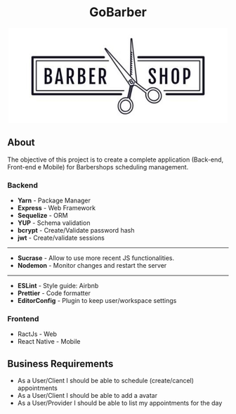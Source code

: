 <div align=center>

# GoBarber

</div>

<div align=center>
  <img src='./img/barbershop.jpeg' >
</div>


## About
The objective of this project is to create a complete application (Back-end, Front-end e Mobile) for Barbershops scheduling management.

### Backend

- **Yarn** - Package Manager
- **Express** - Web Framework
- **Sequelize** -  ORM
- **YUP** - Schema validation
- **bcrypt** - Create/Validate password hash
- **jwt** - Create/validate sessions
___

- **Sucrase** - Allow to use more recent JS functionalities.
- **Nodemon** - Monitor changes and restart the server
___
- **ESLint** - Style guide: Airbnb
- **Prettier** - Code formatter
- **EditorConfig** - Plugin to keep user/workspace settings

### Frontend
- RactJs - Web
- React Native - Mobile


## Business Requirements
- As a User/Client I should be able to schedule (create/cancel) appointments
- As a User/Client I should be able to add a avatar
- As a User/Provider I should be able to list my appointments for the day

